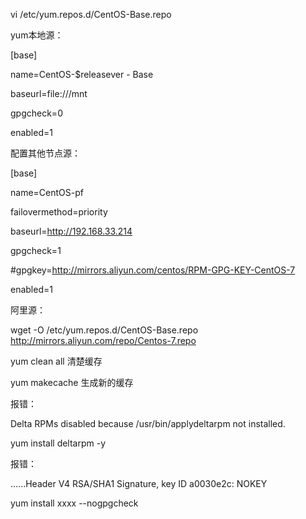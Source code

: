 vi /etc/yum.repos.d/CentOS-Base.repo



yum本地源：

[base]

name=CentOS-$releasever - Base

baseurl=file:///mnt

gpgcheck=0

enabled=1



配置其他节点源：

[base] 

name=CentOS-pf

failovermethod=priority 

baseurl=http://192.168.33.214 

gpgcheck=1 

#gpgkey=http://mirrors.aliyun.com/centos/RPM-GPG-KEY-CentOS-7 

enabled=1



阿里源：

wget -O /etc/yum.repos.d/CentOS-Base.repo http://mirrors.aliyun.com/repo/Centos-7.repo





yum clean all   清楚缓存

yum makecache  生成新的缓存



报错：

Delta RPMs disabled because /usr/bin/applydeltarpm not installed.

yum install deltarpm -y



报错：

......Header V4 RSA/SHA1 Signature, key ID a0030e2c: NOKEY

yum install xxxx --nogpgcheck